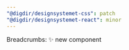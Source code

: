 ```yaml
---
"@digdir/designsystemet-css": patch
"@digdir/designsystemet-react": minor
---
```


Breadcrumbs: ✨ new component
